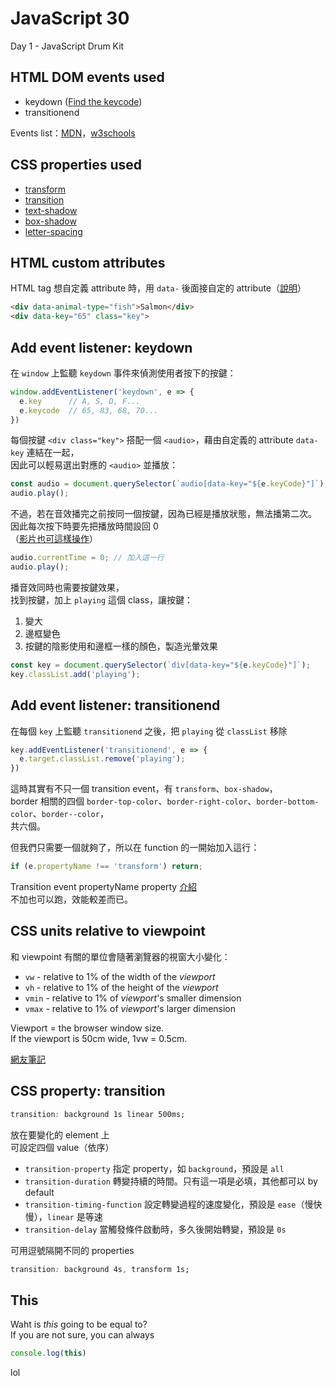# JavaScript 30

Day 1 - JavaScript Drum Kit


## HTML DOM events used

* keydown ([Find the keycode](http://keycode.info/))
* transitionend

Events list：[MDN](https://developer.mozilla.org/en-US/docs/Web/Events)，[w3schools](https://www.w3schools.com/jsref/dom_obj_event.asp)


## CSS properties used

* [transform](https://cssreference.io/property/transform/)
* [transition](https://cssreference.io/property/transition/)
* [text-shadow](https://cssreference.io/property/text-shadow/)
* [box-shadow](https://cssreference.io/property/box-shadow/)
* [letter-spacing](https://cssreference.io/property/letter-spacing/)


## HTML custom attributes

HTML tag 想自定義 attribute 時，用 `data-` 後面接自定的 attribute（[說明](https://www.w3schools.com/tags/att_global_data.asp)）
```html
<div data-animal-type="fish">Salmon</div>
<div data-key="65" class="key">
```


## Add event listener: keydown

在 `window` 上監聽 `keydown` 事件來偵測使用者按下的按鍵：  
```js
window.addEventListener('keydown', e => {
  e.key      // A, S, D, F...
  e.keycode  // 65, 83, 68, 70...
})
```
每個按鍵 `<div class="key">` 搭配一個 `<audio>`，藉由自定義的 attribute `data-key` 連結在一起，  
因此可以輕易選出對應的 `<audio>` 並播放：
```js
const audio = document.querySelector(`audio[data-key="${e.keyCode}"]`);
audio.play();
```

不過，若在音效播完之前按同一個按鍵，因為已經是播放狀態，無法播第二次。  
因此每次按下時要先把播放時間設回 0   
（[影片也可這樣操作](https://www.w3schools.com/tags/av_prop_currenttime.asp)）
```js
audio.currentTime = 0; // 加入這一行
audio.play();
```

播音效同時也需要按鍵效果，  
找到按鍵，加上 `playing` 這個 class，讓按鍵：  
1. 變大
2. 邊框變色
3. 按鍵的陰影使用和邊框一樣的顏色，製造光暈效果
```js
const key = document.querySelector(`div[data-key="${e.keyCode}"]`);
key.classList.add('playing');
```


## Add event listener: transitionend

在每個 `key` 上監聽 `transitionend` 之後，把 `playing` 從 `classList` 移除
```js
key.addEventListener('transitionend', e => {
  e.target.classList.remove('playing');
})
```
這時其實有不只一個 transition event，有 `transform`、`box-shadow`，  
border 相關的四個 `border-top-color`、`border-right-color`、`border-bottom-color`、`border--color`，  
共六個。  
  
但我們只需要一個就夠了，所以在 function 的一開始加入這行：
```js
if (e.propertyName !== 'transform') return;
```
Transition event propertyName property [介紹](https://www.w3schools.com/jsref/event_transition_propertyName.asp)  
不加也可以跑，效能較差而已。


## CSS units relative to viewpoint

和 viewpoint 有關的單位會隨著瀏覽器的視窗大小變化：

* `vw` - relative to 1% of the width of the *viewport*
* `vh` - relative to 1% of the height of the *viewport*
* `vmin` - relative to 1% of *viewport*'s smaller dimension	
* `vmax` - relative to 1% of *viewport*'s larger dimension

Viewport = the browser window size.  
If the viewport is 50cm wide, 1vw = 0.5cm.  
  
[網友筆記](https://pjchender.blogspot.com/2015/04/css-3vh-vw.html)


## CSS property: transition

```css
transition: background 1s linear 500ms;
```
放在要變化的 element 上  
可設定四個 value（依序）
* `transition-property` 指定 property，如 `background`，預設是 `all`
* `transition-duration` 轉變持續的時間。只有這一項是必填，其他都可以 by default
* `transition-timing-function` 設定轉變過程的速度變化，預設是 `ease`（慢快慢），`linear` 是等速
* `transition-delay` 當觸發條件啟動時，多久後開始轉變，預設是 `0s`

可用逗號隔開不同的 properties
```css
transition: background 4s, transform 1s;
```

## This

Waht is *this* going to be equal to?  
If you are not sure, you can always
```js
console.log(this)
```
lol
